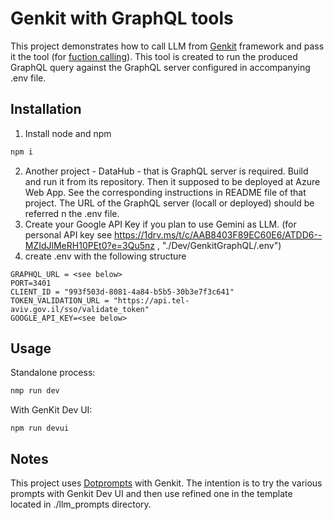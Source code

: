 # Genkit with GraphQL tools

This project demonstrates how to call LLM from [Genkit](https://genkit.dev/) framework and pass it the tool (for [fuction calling](https://ai.google.dev/gemini-api/docs/function-calling?example=meeting)). This tool is created to run the produced GraphQL query against the GraphQL server configured in accompanying .env file.


## Installation
1. Install node and npm
```bash
npm i 
```
2. Another project - DataHub - that is GraphQL server is required. Build and run it from its repository. Then it supposed to be deployed at Azure Web App. See the corresponding instructions in README file of that project.
The URL of the GraphQL server (locall or deployed) should be referred n the .env file.
3. Create your Google API Key if you plan to use Gemini as LLM. (for personal API key see https://1drv.ms/t/c/AAB8403F89EC60E6/ATDD6--MZIdJlMeRH10PEt0?e=3Qu5nz , "./Dev/GenkitGraphQL/.env") 
3. create .env with the following structure
```text
GRAPHQL_URL = <see below>
PORT=3401
CLIENT_ID = "993f503d-8081-4a84-b5b5-30b3e7f3c641"
TOKEN_VALIDATION_URL = "https://api.tel-aviv.gov.il/sso/validate_token"
GOOGLE_API_KEY=<see below>
```

## Usage
Standalone process:
```bash 
nmp run dev
```
With GenKit Dev UI:
```
npm run devui
```

## Notes
This project uses [Dotprompts](https://genkit.dev/docs/dotprompt/) with Genkit. 
The intention is to try the various prompts with Genkit Dev UI and then use refined one in the template located in ./llm_prompts directory.

